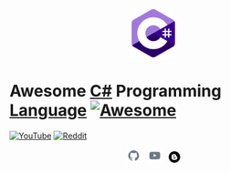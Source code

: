 <p align="center"><a href="https://dotnet.microsoft.com/languages/csharp">
  <img width="15%" src="https://github.com/cybersecurity-dev/cybersecurity-dev/blob/main/assets/CSharp.svg" />
</a></p>

# Awesome [C#](https://en.wikipedia.org/wiki/C_Sharp_(programming_language)) Programming [Language](https://www.reddit.com/r/CSharpBeginners/) [![Awesome](https://awesome.re/badge.svg)](https://awesome.re) 
[![YouTube](https://img.shields.io/badge/YouTube-%23FF0000.svg?style=for-the-badge&logo=YouTube&logoColor=white)](https://youtube.com/playlist?list=PL9V4Zu3RroiWunx1SLqqxg3r-GPrNepeX&si=UaBDdIUmwsR9mgK8) [![Reddit](https://img.shields.io/badge/Reddit-FF4500?style=for-the-badge&logo=reddit&logoColor=white)](https://www.reddit.com/r/csharp/)

<p align="center">
    <a href="https://github.com/cybersecurity-dev/"><img height="25" src="https://github.com/cybersecurity-dev/cybersecurity-dev/blob/main/assets/github.svg" alt="GitHub"></a>
    &nbsp;
    <a href="https://www.youtube.com/@CyberThreatDefence"><img height="25" src="https://github.com/cybersecurity-dev/cybersecurity-dev/blob/main/assets/youtube.svg" alt="YouTube"></a>
    &nbsp;
    <a href="https://cyberthreatdefence.com/my_awesome_lists"><img height="20" src="https://github.com/cybersecurity-dev/cybersecurity-dev/blob/main/assets/blog.svg" alt="My Awesome Lists"></a>
</p>

